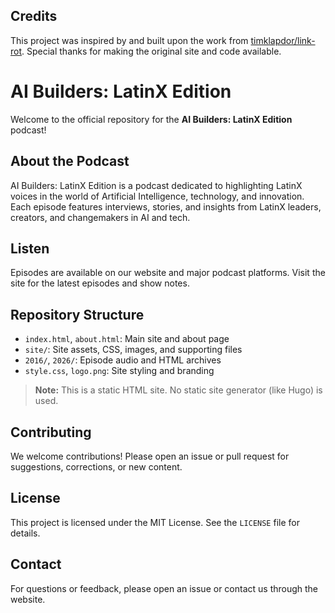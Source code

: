 ## Credits
This project was inspired by and built upon the work from [timklapdor/link-rot](https://github.com/timklapdor/link-rot). Special thanks for making the original site and code available.
# AI Builders: LatinX Edition

Welcome to the official repository for the **AI Builders: LatinX Edition** podcast!

## About the Podcast
AI Builders: LatinX Edition is a podcast dedicated to highlighting LatinX voices in the world of Artificial Intelligence, technology, and innovation. Each episode features interviews, stories, and insights from LatinX leaders, creators, and changemakers in AI and tech.

## Listen
Episodes are available on our website and major podcast platforms. Visit the site for the latest episodes and show notes.


## Repository Structure
- `index.html`, `about.html`: Main site and about page
- `site/`: Site assets, CSS, images, and supporting files
- `2016/`, `2026/`: Episode audio and HTML archives
- `style.css`, `logo.png`: Site styling and branding

> **Note:** This is a static HTML site. No static site generator (like Hugo) is used.

## Contributing
We welcome contributions! Please open an issue or pull request for suggestions, corrections, or new content.

## License
This project is licensed under the MIT License. See the `LICENSE` file for details.

## Contact
For questions or feedback, please open an issue or contact us through the website.
